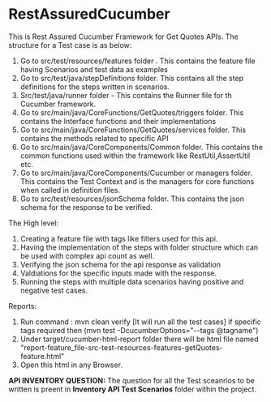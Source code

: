 # RestAssuredCucumber

This is Rest Assured Cucumber Framework for Get Quotes APIs.
The structure for a Test case is as below:

1. Go to src/test/resources/features folder . This contains the feature file having Scenarios and test data as examples
2. Go to src/test/java/stepDefinitions folder. This contains all the step definitions for the steps written in scenarios.
3. Src/test/java/runner folder - This contains the Runner file for th Cucumber framework.
4. Go to src/main/java/CoreFunctions/GetQuotes/triggers folder. This contains the Interface functions and their implementations
5. Go to src/main/java/CoreFunctions/GetQuotes/services folder. This contains the methods related to specific API
6. Go to src/main/java/CoreComponents/Common folder. This contains the common functions used within the framework like RestUtil,AssertUtil etc.
7. Go to src/main/java/CoreComponents/Cucumber or managers folder. This contains the Test Context and is the managers for core functions when called in definition files.
8. Go to src/test/resources/jsonSchema folder. This contains the json schema for the response to be verified.

The High level:
1. Creating a feature file with tags like filters used for this api.
2. Having the implementation of the steps with folder structure which can be used with complex api count as well.
3. Verifying the json schema for the api response as validation
4. Valdiations for the specific inputs made with the response.
5. Running the steps with multiple data scenarios having positive and negative test cases.

Reports:
1. Run command : mvn clean verify [It will run all the test cases] if specific tags required then (mvn test -DcucumberOptions="--tags @tagname")
2. Under target/cucumber-html-report folder there will be html file named "report-feature_file-src-test-resources-features-getQuotes-feature.html"
3. Open this html in any Browser.


**API INVENTORY QUESTION:**
The question for all the Test sceanrios to be written is preent in **Inventory API Test Scenarios** folder within the project.
